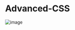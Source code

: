 # Advanced-CSS
![image](https://user-images.githubusercontent.com/77228546/120121615-06d13480-c16a-11eb-88a4-2a46feb9a939.png)
